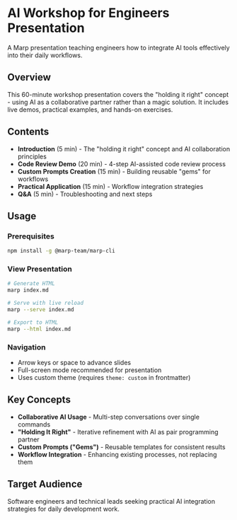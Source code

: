 # AI Workshop for Engineers Presentation

A Marp presentation teaching engineers how to integrate AI tools effectively into their daily workflows.

## Overview

This 60-minute workshop presentation covers the "holding it right" concept - using AI as a collaborative partner rather than a magic solution. It includes live demos, practical examples, and hands-on exercises.

## Contents

- **Introduction** (5 min) - The "holding it right" concept and AI collaboration principles
- **Code Review Demo** (20 min) - 4-step AI-assisted code review process  
- **Custom Prompts Creation** (15 min) - Building reusable "gems" for workflows
- **Practical Application** (15 min) - Workflow integration strategies
- **Q&A** (5 min) - Troubleshooting and next steps

## Usage

### Prerequisites
```bash
npm install -g @marp-team/marp-cli
```

### View Presentation
```bash
# Generate HTML
marp index.md

# Serve with live reload
marp --serve index.md

# Export to HTML
marp --html index.md
```

### Navigation
- Arrow keys or space to advance slides
- Full-screen mode recommended for presentation
- Uses custom theme (requires `theme: custom` in frontmatter)

## Key Concepts

- **Collaborative AI Usage** - Multi-step conversations over single commands
- **"Holding It Right"** - Iterative refinement with AI as pair programming partner
- **Custom Prompts ("Gems")** - Reusable templates for consistent results
- **Workflow Integration** - Enhancing existing processes, not replacing them

## Target Audience

Software engineers and technical leads seeking practical AI integration strategies for daily development work.

